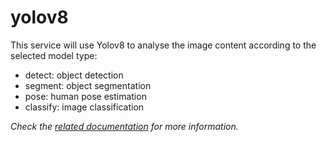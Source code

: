 # yolov8

This service will use Yolov8 to analyse the image content according to the selected model type:
- detect: object detection
- segment: object segmentation
- pose: human pose estimation
- classify: image classification

_Check the [related documentation](https://csia-pme.github.io/csia-pme/reference/yolov8) for more information._
